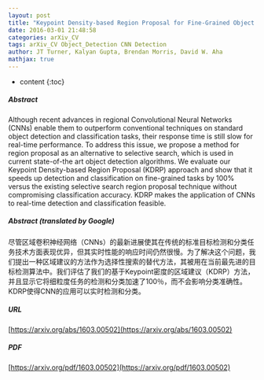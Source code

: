 ```yaml
---
layout: post
title: "Keypoint Density-based Region Proposal for Fine-Grained Object Detection and Classification using Regions with Convolutional Neural Network Features"
date: 2016-03-01 21:48:58
categories: arXiv_CV
tags: arXiv_CV Object_Detection CNN Detection
author: JT Turner, Kalyan Gupta, Brendan Morris, David W. Aha
mathjax: true
---
```


* content
{:toc}

##### Abstract
Although recent advances in regional Convolutional Neural Networks (CNNs) enable them to outperform conventional techniques on standard object detection and classification tasks, their response time is still slow for real-time performance. To address this issue, we propose a method for region proposal as an alternative to selective search, which is used in current state-of-the art object detection algorithms. We evaluate our Keypoint Density-based Region Proposal (KDRP) approach and show that it speeds up detection and classification on fine-grained tasks by 100% versus the existing selective search region proposal technique without compromising classification accuracy. KDRP makes the application of CNNs to real-time detection and classification feasible.

##### Abstract (translated by Google)
尽管区域卷积神经网络（CNNs）的最新进展使其在传统的标准目标检测和分类任务技术方面表现优异，但其实时性能的响应时间仍然很慢。为了解决这个问题，我们提出一种区域建议的方法作为选择性搜索的替代方法，其被用在当前最先进的目标检测算法中。我们评估了我们的基于Keypoint密度的区域建议（KDRP）方法，并且显示它将细粒度任务的检测和分类加速了100％，而不会影响分类准确性。 KDRP使得CNN的应用可以实时检测和分类。

##### URL
[https://arxiv.org/abs/1603.00502](https://arxiv.org/abs/1603.00502)

##### PDF
[https://arxiv.org/pdf/1603.00502](https://arxiv.org/pdf/1603.00502)

